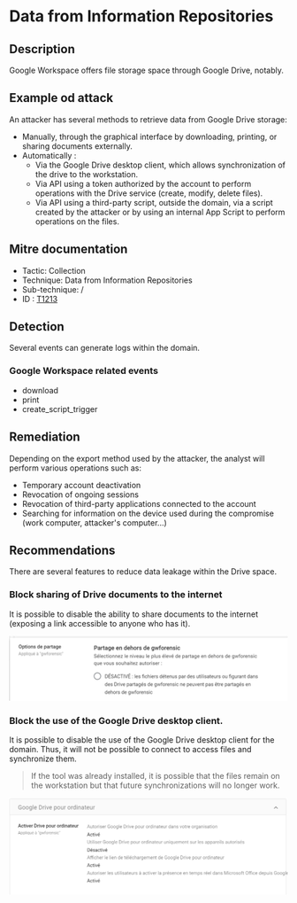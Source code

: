 # Data from Information Repositories

## Description

Google Workspace offers file storage space through Google Drive, notably.

## Example od attack

An attacker has several methods to retrieve data from Google Drive storage:

- Manually, through the graphical interface by downloading, printing, or sharing documents externally.
- Automatically :
  - Via the Google Drive desktop client, which allows synchronization of the drive to the workstation.
  - Via API using a token authorized by the account to perform operations with the Drive service (create, modify, delete files).
  - Via API using a third-party script, outside the domain, via a script created by the attacker or by using an internal App Script to perform operations on the files.

## Mitre documentation

- Tactic: Collection
- Technique: Data from Information Repositories
- Sub-technique: /
- ID : [T1213](https://attack.mitre.org/techniques/T1213/)

## Detection

Several events can generate logs within the domain.

### Google Workspace related events

- download
- print
- create_script_trigger

## Remediation

Depending on the export method used by the attacker, the analyst will perform various operations such as:
- Temporary account deactivation
- Revocation of ongoing sessions
- Revocation of third-party applications connected to the account
- Searching for information on the device used during the compromise (work computer, attacker's computer...)

## Recommendations

There are several features to reduce data leakage within the Drive space.

### Block sharing of Drive documents to the internet

It is possible to disable the ability to share documents to the internet (exposing a link accessible to anyone who has it).

![img](../resources/disable_external_sharing.png)

### Block the use of the Google Drive desktop client.

It is possible to disable the use of the Google Drive desktop client for the domain. Thus, it will not be possible to connect to access files and synchronize them.

> If the tool was already installed, it is possible that the files remain on the workstation but that future synchronizations will no longer work.

![img](../resources/block_drive_software.png)
